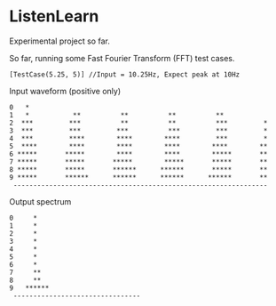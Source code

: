 # ListenLearn

Experimental project so far.

So far, running some Fast Fourier Transform (FFT) test cases.

	[TestCase(5.25, 5)] //Input = 10.25Hz, Expect peak at 10Hz

Input waveform (positive only)
	
	0   *                                                            
	1   *           **          **          **          **           
	2  ***         ***          **          **          ***         *
	3  ***         ***         ***          ***         ***         *
	4  ***         ****        ****        ****         ***         *
	5  ****        ****        ****        ****        ****        **
	6 *****       *****        ****        ****        *****       **
	7 *****       *****       *****        *****       *****       **
	8 *****       *****       ******      ******       *****       **
	9 *****       ******      ******      ******      ******       **
	 ----------------------------------------------------------------

Output spectrum

	0     *                          
	1     *                          
	2     *                          
	3     *                          
	4     *                          
	5     *                          
	6     *                          
	7     **                         
	8     **                         
	9   ******                       
	 --------------------------------